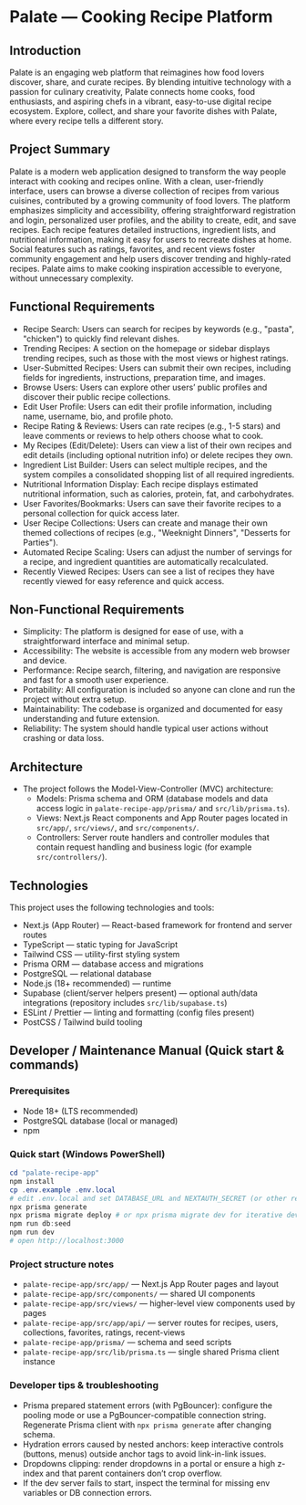 # Palate — Cooking Recipe Platform

## Introduction

Palate is an engaging web platform that reimagines how food lovers discover, share, and curate recipes. By blending intuitive technology with a passion for culinary creativity, Palate connects home cooks, food enthusiasts, and aspiring chefs in a vibrant, easy-to-use digital recipe ecosystem. Explore, collect, and share your favorite dishes with Palate, where every recipe tells a different story.

## Project Summary

Palate is a modern web application designed to transform the way people interact with cooking and recipes online. With a clean, user-friendly interface, users can browse a diverse collection of recipes from various cuisines, contributed by a growing community of food lovers. The platform emphasizes simplicity and accessibility, offering straightforward registration and login, personalized user profiles, and the ability to create, edit, and save recipes. Each recipe features detailed instructions, ingredient lists, and nutritional information, making it easy for users to recreate dishes at home. Social features such as ratings, favorites, and recent views foster community engagement and help users discover trending and highly-rated recipes. Palate aims to make cooking inspiration accessible to everyone, without unnecessary complexity.

## Functional Requirements

- Recipe Search: Users can search for recipes by keywords (e.g., "pasta", "chicken") to quickly find relevant dishes.
- Trending Recipes: A section on the homepage or sidebar displays trending recipes, such as those with the most views or highest ratings.
- User-Submitted Recipes: Users can submit their own recipes, including fields for ingredients, instructions, preparation time, and images.
- Browse Users: Users can explore other users’ public profiles and discover their public recipe collections.
- Edit User Profile: Users can edit their profile information, including name, username, bio, and profile photo.
- Recipe Rating & Reviews: Users can rate recipes (e.g., 1-5 stars) and leave comments or reviews to help others choose what to cook.
- My Recipes (Edit/Delete): Users can view a list of their own recipes and edit details (including optional nutrition info) or delete recipes they own.
- Ingredient List Builder: Users can select multiple recipes, and the system compiles a consolidated shopping list of all required ingredients.
- Nutritional Information Display: Each recipe displays estimated nutritional information, such as calories, protein, fat, and carbohydrates.
- User Favorites/Bookmarks: Users can save their favorite recipes to a personal collection for quick access later.
- User Recipe Collections: Users can create and manage their own themed collections of recipes (e.g., "Weeknight Dinners", "Desserts for Parties").
- Automated Recipe Scaling: Users can adjust the number of servings for a recipe, and ingredient quantities are automatically recalculated.
- Recently Viewed Recipes: Users can see a list of recipes they have recently viewed for easy reference and quick access.

## Non-Functional Requirements

- Simplicity: The platform is designed for ease of use, with a straightforward interface and minimal setup.
- Accessibility: The website is accessible from any modern web browser and device.
- Performance: Recipe search, filtering, and navigation are responsive and fast for a smooth user experience.
- Portability: All configuration is included so anyone can clone and run the project without extra setup.
- Maintainability: The codebase is organized and documented for easy understanding and future extension.
- Reliability: The system should handle typical user actions without crashing or data loss.

## Architecture

- The project follows the Model-View-Controller (MVC) architecture:
  - Models: Prisma schema and ORM (database models and data access logic in `palate-recipe-app/prisma/` and `src/lib/prisma.ts`).
  - Views: Next.js React components and App Router pages located in `src/app/`, `src/views/`, and `src/components/`.
  - Controllers: Server route handlers and controller modules that contain request handling and business logic (for example `src/controllers/`).

## Technologies

This project uses the following technologies and tools:

- Next.js (App Router) — React-based framework for frontend and server routes
- TypeScript — static typing for JavaScript
- Tailwind CSS — utility-first styling system
- Prisma ORM — database access and migrations
- PostgreSQL — relational database
- Node.js (18+ recommended) — runtime
- Supabase (client/server helpers present) — optional auth/data integrations (repository includes `src/lib/supabase.ts`)
- ESLint / Prettier — linting and formatting (config files present)
- PostCSS / Tailwind build tooling

## Developer / Maintenance Manual (Quick start & commands)

### Prerequisites

- Node 18+ (LTS recommended)
- PostgreSQL database (local or managed)
- npm

### Quick start (Windows PowerShell)

```powershell
cd "palate-recipe-app"
npm install
cp .env.example .env.local
# edit .env.local and set DATABASE_URL and NEXTAUTH_SECRET (or other required vars)
npx prisma generate
npx prisma migrate deploy # or npx prisma migrate dev for iterative development
npm run db:seed
npm run dev
# open http://localhost:3000
```

### Project structure notes

- `palate-recipe-app/src/app/` — Next.js App Router pages and layout
- `palate-recipe-app/src/components/` — shared UI components
- `palate-recipe-app/src/views/` — higher-level view components used by pages
- `palate-recipe-app/src/app/api/` — server routes for recipes, users, collections, favorites, ratings, recent-views
- `palate-recipe-app/prisma/` — schema and seed scripts
- `palate-recipe-app/src/lib/prisma.ts` — single shared Prisma client instance

### Developer tips & troubleshooting

- Prisma prepared statement errors (with PgBouncer): configure the pooling mode or use a PgBouncer-compatible connection string. Regenerate Prisma client with `npx prisma generate` after changing schema.
- Hydration errors caused by nested anchors: keep interactive controls (buttons, menus) outside anchor tags to avoid link-in-link issues.
- Dropdowns clipping: render dropdowns in a portal or ensure a high z-index and that parent containers don’t crop overflow.
- If the dev server fails to start, inspect the terminal for missing env variables or DB connection errors.
